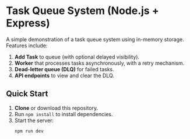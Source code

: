 # Task Queue System (Node.js + Express)

A simple demonstration of a task queue system using in-memory storage.  
Features include:

1. **Add Task** to queue (with optional delayed visibility).
2. **Worker** that processes tasks asynchronously, with a retry mechanism.
3. **Dead-letter queue (DLQ)** for failed tasks.
4. **API endpoints** to view and clear the DLQ.

## Quick Start

1. **Clone** or download this repository.
2. Run `npm install` to install dependencies.
3. Start the server:
   ```bash
   npm run dev